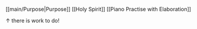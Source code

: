 [[main/Purpose|Purpose]]
[[Holy Spirit]]
[[Piano Practise with Elaboration]]

↑ there is work to do!


